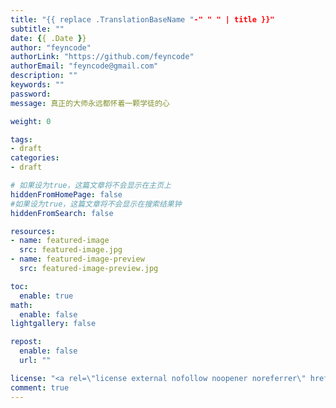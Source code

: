 ```yaml
---
title: "{{ replace .TranslationBaseName "-" " " | title }}"
subtitle: ""
date: {{ .Date }}
author: "feyncode"
authorLink: "https://github.com/feyncode"
authorEmail: "feyncode@gmail.com"
description: ""
keywords: ""
password:
message: 真正的大师永远都怀着一颗学徒的心

weight: 0

tags:
- draft
categories:
- draft

# 如果设为true，这篇文章将不会显示在主页上
hiddenFromHomePage: false
#如果设为true，这篇文章将不会显示在搜索结果钟
hiddenFromSearch: false

resources:
- name: featured-image
  src: featured-image.jpg
- name: featured-image-preview
  src: featured-image-preview.jpg

toc:
  enable: true
math:
  enable: false
lightgallery: false

repost:
  enable: false
  url: ""

license: "<a rel=\"license external nofollow noopener noreferrer\" href=\"https://creativecommons.org/licenses/by-nc/4.0/\" target=\"_blank\">CC BY-NC 4.0</a>"
comment: true
---
```


<!--more-->
